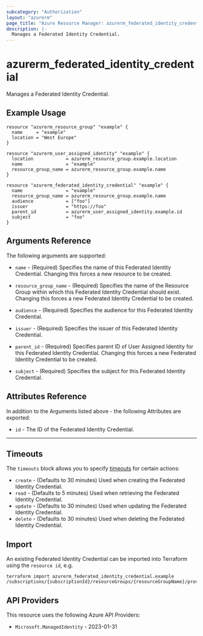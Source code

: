 ```yaml
---
subcategory: "Authorization"
layout: "azurerm"
page_title: "Azure Resource Manager: azurerm_federated_identity_credential"
description: |-
  Manages a Federated Identity Credential.
---
```


# azurerm_federated_identity_credential

Manages a Federated Identity Credential.

## Example Usage

```hcl
resource "azurerm_resource_group" "example" {
  name     = "example"
  location = "West Europe"
}

resource "azurerm_user_assigned_identity" "example" {
  location            = azurerm_resource_group.example.location
  name                = "example"
  resource_group_name = azurerm_resource_group.example.name
}

resource "azurerm_federated_identity_credential" "example" {
  name                = "example"
  resource_group_name = azurerm_resource_group.example.name
  audience            = ["foo"]
  issuer              = "https://foo"
  parent_id           = azurerm_user_assigned_identity.example.id
  subject             = "foo"
}
```

## Arguments Reference

The following arguments are supported:

* `name` - (Required) Specifies the name of this Federated Identity Credential. Changing this forces a new resource to be created.

* `resource_group_name` - (Required) Specifies the name of the Resource Group within which this Federated Identity Credential should exist. Changing this forces a new Federated Identity Credential to be created.

* `audience` - (Required) Specifies the audience for this Federated Identity Credential.

* `issuer` - (Required) Specifies the issuer of this Federated Identity Credential.

* `parent_id` - (Required) Specifies parent ID of User Assigned Identity for this Federated Identity Credential. Changing this forces a new Federated Identity Credential to be created.

* `subject` - (Required) Specifies the subject for this Federated Identity Credential.

## Attributes Reference

In addition to the Arguments listed above - the following Attributes are exported:

* `id` - The ID of the Federated Identity Credential.

---

## Timeouts

The `timeouts` block allows you to specify [timeouts](https://www.terraform.io/docs/configuration/resources.html#timeouts) for certain actions:

* `create` - (Defaults to 30 minutes) Used when creating the Federated Identity Credential.
* `read` - (Defaults to 5 minutes) Used when retrieving the Federated Identity Credential.
* `update` - (Defaults to 30 minutes) Used when updating the Federated Identity Credential.
* `delete` - (Defaults to 30 minutes) Used when deleting the Federated Identity Credential.

## Import

An existing Federated Identity Credential can be imported into Terraform using the `resource id`, e.g.

```shell
terraform import azurerm_federated_identity_credential.example /subscriptions/{subscriptionId}/resourceGroups/{resourceGroupName}/providers/Microsoft.ManagedIdentity/userAssignedIdentities/{parentIdentityName}/federatedIdentityCredentials/{resourceName}
```

## API Providers
<!-- This section is generated, changes will be overwritten -->
This resource uses the following Azure API Providers:

* `Microsoft.ManagedIdentity` - 2023-01-31
